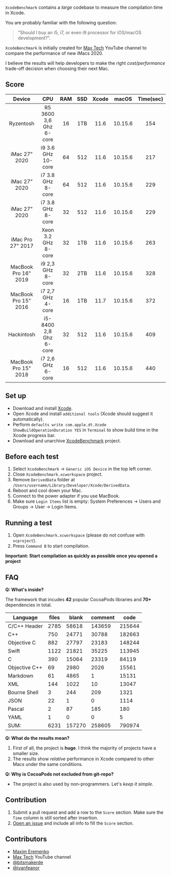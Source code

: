 `XcodeBenchmark` contains a *large* codebase to measure the compilation time in Xcode.

You are probably familiar with the following question:
> "Should I buy an i5, i7, or even i9 processor for iOS/macOS development?".

`XcodeBenchmark` is initially created for [Max Tech](https://www.youtube.com/channel/UCptwuAv0XQHo1OQUSaO6NHw) YouTube channel to compare the performance of new iMacs 2020.

I believe the results will help developers to make the right *cost/performance* trade-off decision when choosing their next Mac.

## Score

|        Device        |           CPU          | RAM | SSD | Xcode |  macOS  | Time(sec) |
|:--------------------:|:----------------------:|:---:|:---:|:-----:|:-------:|:---------:|
|      Ryzentosh       | R5 3600 3,6 Ghz 6-core |  16 | 1TB |  11.6 | 10.15.6 |    154    |
|     iMac 27" 2020    |   i9 3.6 GHz 10-core   |  64 | 512 |  11.6 | 10.15.6 |    217    |
|     iMac 27" 2020    |    i7 3.8 GHz 8-core   |  64 | 512 |  11.6 | 10.15.6 |    229    |
|     iMac 27" 2020    |    i7 3.8 GHz 8-core   |  32 | 512 |  11.6 | 10.15.6 |    229    |
|   iMac Pro 27" 2017  |   Xeon 3.2 GHz 8-core  |  32 | 1TB |  11.6 | 10.15.6 |    263    |
| MacBook Pro 16" 2019 |    i9 2,3 GHz 8-core   |  32 | 2TB |  11.6 | 10.15.6 |    328    |
| MacBook Pro 15" 2016 |    i7 2,7 GHz 4-core   |  16 | 1TB |  11.7 | 10.15.6 |    372    |
|      Hackintosh      | i5-8400 2,8 Ghz 6-core |  32 | 512 |  11.6 | 10.15.6 |    409    |
| MacBook Pro 15" 2018 |    i7 2,6 GHz 6-core   |  16 | 512 |  11.6 | 10.15.6 |    440    |

## Set up

- Download and install [Xcode](https://apps.apple.com/us/app/xcode/id497799835).
- Open Xcode and install `additional tools` (Xcode should suggest it automatically).
- Perform `defaults write com.apple.dt.Xcode ShowBuildOperationDuration YES` in `Terminal` to show build time in the Xcode progress bar.
- Download and unarchive [XcodeBenchmark](https://github.com/devMEremenko/XcodeBenchmark/archive/master.zip) project.

## Before each test

1. Select `XcodeBenchmark` -> `Generic iOS Device` in the top left corner. 
2. Close `XcodeBenchmark.xcworkspace` project.
2. Remove `DerivedData` folder at `/Users/username/Library/Developer/Xcode/DerivedData`.
3. Reboot and cool down your Mac.
4. Connect to the power adapter if you use MacBook.
5. Make sure `Login Items` list is empty: System Preferences -> Users and Groups -> User -> Login Items.

## Running a test

1. Open `XcodeBenchmark.xcworkspace` (please do not confuse with `xcproject`).
2. Press `Command B` to start compilation.

**Important: Start compilation as quickly as possible once you opened a project**

## FAQ

**Q: What's inside?**

The framework that incudes **42** popular CocoaPods libraries and **70+** dependencies in total.

| Language      | files | blank  | comment | code   |
|---------------|-------|--------|---------|--------|
| C/C++ Header  | 2785  | 58618  | 143659  | 215644 |
| C++           | 750   | 24771  | 30788   | 182663 |
| Objective C   | 882   | 27797  | 23183   | 148244 |
| Swift         | 1122  | 21821  | 35225   | 113945 |
| C             | 390   | 15064  | 23319   | 84119  |
| Objective C++ | 69    | 2980   | 2026    | 15561  |
| Markdown      | 61    | 4865   | 1       | 15131  |
| XML           | 144   | 1022   | 10      | 13047  |
| Bourne Shell  | 3     | 244    | 209     | 1321   |
| JSON          | 22    | 1      | 0       | 1114   |
| Pascal        | 2     | 87     | 185     | 180    |
| YAML          | 1     | 0      | 0       | 5      |
| SUM:          | 6231  | 157270 | 258605  | 790974 |

**Q: What do the results mean?**
1. First of all, the project is **huge**. I think the majority of projects have a smaller size.
2. The results show *relative* performance in Xcode compared to other Macs under the same conditions.

**Q: Why is CocoaPods not excluded from git-repo?**
- The project is also used by non-programmers. Let's *keep it simple*.

## Contribution

1. Submit a pull request and add a row to the `Score` section. Make sure the `Time` column is still sorted after insertion.
2. [Open an issue](https://github.com/devMEremenko/XcodeBenchmark/issues/new/choose) and include all info to fill the `Score` section.

## Contributors

- [Maxim Eremenko](https://www.linkedin.com/in/maxim-eremenko/) 
- [Max Tech](https://www.youtube.com/channel/UCptwuAv0XQHo1OQUSaO6NHw) YouTube channel
- [@bitsmakerde](https://github.com/bitsmakerde)
- [@ivanfeanor](https://github.com/ivanfeanor)
